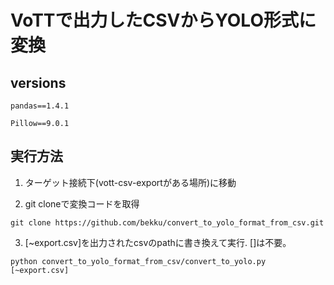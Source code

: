 # VoTTで出力したCSVからYOLO形式に変換

## versions
```
pandas==1.4.1

Pillow==9.0.1
```
## 実行方法
1. ターゲット接続下(vott-csv-exportがある場所)に移動

2. git cloneで変換コードを取得
```
git clone https://github.com/bekku/convert_to_yolo_format_from_csv.git
```

3. [~export.csv]を出力されたcsvのpathに書き換えて実行. []は不要。
```
python convert_to_yolo_format_from_csv/convert_to_yolo.py [~export.csv]
```

